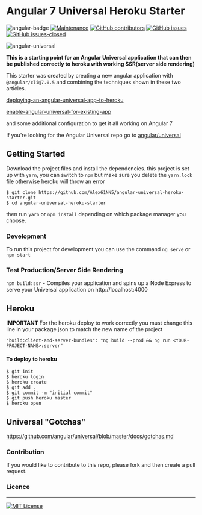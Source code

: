 # Angular 7 Universal Heroku Starter

![angular-badge](https://img.shields.io/badge/Angular-7.0.5-red.svg) [![Maintenance](https://img.shields.io/badge/Maintained-yes-green.svg)](https://github.com/Alex61NN5/angular-universal-heroku-starter/graphs/commit-activity) [![GitHub contributors](https://img.shields.io/github/contributors/Naereen/StrapDown.js.svg)](https://github.com/Alex61NN5/angular-universal-heroku-starter/graphs/contributors/) [![GitHub issues](https://img.shields.io/github/issues/Naereen/StrapDown.js.svg)](https://github.com/Alex61NN5/angular-universal-heroku-starter/issues?q=is%3Aopen+is%3Aissue) [![GitHub issues-closed](https://img.shields.io/github/issues-closed/Naereen/StrapDown.js.svg)](https://github.com/Alex61NN5/angular-universal-heroku-starter/issues?q=is%3Aissue+is%3Aclosed)

![angular-universal](https://user-images.githubusercontent.com/20350641/48462006-7ab8c500-e82a-11e8-8f0a-cedf39303957.png)

**This is a starting point for an Angular Universal application that can then be published correctly to heroku with working SSR(server side rendering)**

This starter was created by creating a new angular application with `@angular/cli@7.0.5` and combining the techniques shown in these two articles.

[deploying-an-angular-universal-app-to-heroku](https://medium.com/augie-gardner/deploying-an-angular-universal-app-to-heroku-eca2b7966947)

[enable-angular-universal-for-existing-app](https://medium.com/@mafshin/enable-angular-universal-for-existing-app-3a17694b9177)

and some additional configuration to get it all working on Angular 7

If you're looking for the Angular Universal repo go to [angular/universal](https://github.com/angular/universal)

## Getting Started

Download the project files and install the dependencies. this project is set up with `yarn`, you can switch to `npm` but make sure you delete the `yarn.lock` file otherwise heroku will throw an error

```
$ git clone https://github.com/Alex61NN5/angular-universal-heroku-starter.git
$ cd angular-universal-heroku-starter
```
then run `yarn` or `npm install` depending on which package manager you choose.

### Development

To run this project for development you can use the command `ng serve` or `npm start`

### Test Production/Server Side Rendering

`npm build:ssr` - Compiles your application and spins up a Node Express to serve your Universal application on http://localhost:4000

## Heroku

**IMPORTANT** For the heroku deploy to work correctly you must change this line in your package.json to match the new name of the project

`"build:client-and-server-bundles": "ng build --prod && ng run <YOUR-PROJECT-NAME>:server"`

#### To deploy to heroku

```
$ git init
$ heroku login
$ heroku create
$ git add .
$ git commit -m "initial commit"
$ git push heroku master
$ heroku open
```

## Universal "Gotchas"

https://github.com/angular/universal/blob/master/docs/gotchas.md

### Contribution

If you would like to contribute to this repo, please fork and then create a pull request.

### Licence
<hr>

[![MIT License](https://img.shields.io/badge/license-MIT-blue.svg?style=flat)](/LICENSE)
